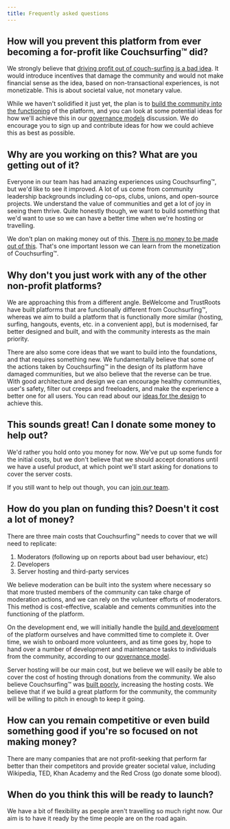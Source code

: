 ```yaml
---
title: Frequently asked questions
---
```


## How will you prevent this platform from ever becoming a for-profit like Couchsurfing&#8482; did?

We strongly believe that [driving profit out of couch-surfing is a bad idea](/issues/profit-and-incentives). It would introduce incentives that damage the community and would not make financial sense as the idea, based on non-transactional experiences, is not monetizable. This is about societal value, not monetary value.

While we haven't solidified it just yet, the plan is to [build the community into the functioning](/solutions/communities-and-trust) of the platform, and you can look at some potential ideas for how we'll achieve this in our [governance models](/governance) discussion. We do encourage you to sign up and contribute ideas for how we could achieve this as best as possible.


## Why are you working on this? What are you getting out of it?

Everyone in our team has had amazing experiences using Couchsurfing&#8482;, but we'd like to see it improved. A lot of us come from community leadership backgrounds including co-ops, clubs, unions, and open-source projects. We understand the value of communities and get a lot of joy in seeing them thrive. Quite honestly though, we want to build something that we'd want to use so we can have a better time when we're hosting or travelling.

We don't plan on making money out of this. [There is no money to be made out of this](/issues/profit-and-incentives). That's one important lesson we can learn from the monetization of Couchsurfing&#8482;.


## Why don't you just work with any of the other non-profit platforms?

We are approaching this from a different angle. BeWelcome and TrustRoots have built platforms that are functionally different from Couchsurfing&#8482;, whereas we aim to build a platform that is functionally more similar (hosting, surfing, hangouts, events, etc. in a convenient app), but is modernised, far better designed and built, and with the community interests as the main priority.

There are also some core ideas that we want to build into the foundations, and that requires something new. We fundamentally believe that some of the actions taken by Couchsurfing&#8482; in the design of its platform have damaged communities, but we also believe that the reverse can be true. With good architecture and design we can encourage healthy communities, user's safety, filter out creeps and freeloaders, and make the experience a better one for all users. You can read about our [ideas for the design](/solutions/) to achieve this.


## This sounds great! Can I donate some money to help out?

We'd rather you hold onto you money for now. We've put up some funds for the initial costs, but we don't believe that we should accept donations until we have a useful product, at which point we'll start asking for donations to cover the server costs.

If you still want to help out though, you can [join our team](/signup).


## How do you plan on funding this? Doesn't it cost a lot of money?

There are three main costs that Couchsurfing&#8482; needs to cover that we will need to replicate:

1. Moderators (following up on reports about bad user behaviour, etc)
2. Developers
3. Server hosting and third-party services

We believe moderation can be built into the system where necessary so that more trusted members of the community can take charge of moderation actions, and we can rely on the volunteer efforts of moderators. This method is cost-effective, scalable and cements communities into the functioning of the platform.

On the development end, we will initially handle the [build and development](/solutions/the-build) of the platform ourselves and have committed time to complete it. Over time, we wish to onboard more volunteers, and as time goes by, hope to hand over a number of development and maintenance tasks to individuals from the community, according to our [governance model](/governance).

Server hosting will be our main cost, but we believe we will easily be able to cover the cost of hosting through donations from the community. We also believe Couchsurfing&#8482; was [built poorly](/issues/the-build), increasing the hosting costs. We believe that if we build a great platform for the community, the community will be willing to pitch in enough to keep it going.


## How can you remain competitive or even build something good if you're so focused on not making money?

There are many companies that are not profit-seeking that perform far better than their competitors and provide greater societal value, including Wikipedia, TED, Khan Academy and the Red Cross (go donate some blood).


## When do you think this will be ready to launch?

We have a bit of flexibility as people aren't travelling so much right now. Our aim is to have it ready by the time people are on the road again.
